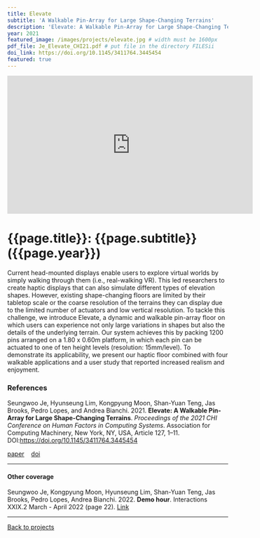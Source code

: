 ```yaml
---
title: Elevate
subtitle: 'A Walkable Pin-Array for Large Shape-Changing Terrains'
description: 'Elevate: A Walkable Pin-Array for Large Shape-Changing Terrains'
year: 2021
featured_image: /images/projects/elevate.jpg # width must be 1600px
pdf_file: Je_Elevate_CHI21.pdf # put file in the directory FILESii
doi_link: https://doi.org/10.1145/3411764.3445454
featured: true
---
```


<iframe width="560" height="315" src="https://www.youtube.com/embed/QvuVQ68uf-w" frameborder="0" allow="accelerometer; autoplay; clipboard-write; encrypted-media; gyroscope; picture-in-picture" allowfullscreen></iframe>

<!-- DO NOT CHANGE MANUALLY -->

# {{page.title}}: {{page.subtitle}} ({{page.year}})

Current head-mounted displays enable users to explore virtual worlds by simply walking through them (i.e., real-walking VR). This led researchers to create haptic displays that can also simulate different types of elevation shapes. However, existing shape-changing floors are limited by their tabletop scale or the coarse resolution of the terrains they can display due to the limited number of actuators and low vertical resolution. To tackle this challenge, we introduce Elevate, a dynamic and walkable pin-array floor on which users can experience not only large variations in shapes but also the details of the underlying terrain. Our system achieves this by packing 1200 pins arranged on a 1.80 x 0.60m platform, in which each pin can be actuated to one of ten height levels (resolution: 15mm/level). To demonstrate its applicability, we present our haptic floor combined with four walkable applications and a user study that reported increased realism and enjoyment.

### References

Seungwoo Je, Hyunseung Lim, Kongpyung Moon, Shan-Yuan Teng, Jas Brooks, Pedro Lopes, and Andrea Bianchi. 2021. **Elevate: A Walkable Pin-Array for Large Shape-Changing Terrains**. <i>Proceedings of the 2021 CHI Conference on Human Factors in Computing Systems</i>. Association for Computing Machinery, New York, NY, USA, Article 127, 1–11. DOI:https://doi.org/10.1145/3411764.3445454

<!-- DO NOT CHANGE MANUALLY -->

<a href="{{ site.url }}/files/{{ page.year }}/{{ page.pdf_file }}" target="_blank">paper</a>&nbsp;&nbsp;&nbsp;
<a href="{{ page.doi_link }}" target="_blank">doi</a>

---

#### Other coverage

Seungwoo Je, Kongpyung Moon, Hyunseung Lim, Shan-Yuan Teng, Jas Brooks, Pedro Lopes, Andrea Bianchi. 2022. **Demo hour**. Interactions XXIX.2 March - April 2022 (page 22). [Link](https://interactions.acm.org/archive/view/march-april-2022/elevate)

---

<a href="/index.html" class="button button--large">Back to projects</a>
